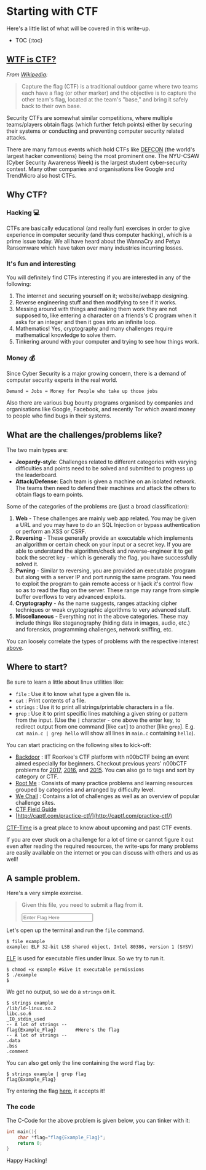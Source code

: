 <!------->
<!--title: ""-->
<!--layout: single-->
<!--permalink: /ctfintro/-->
<!--sitemap: false-->
<!------->

# Starting with CTF

Here's a little list of what will be covered in this write-up.

* TOC
{:toc}

## [WTF is CTF?](https://ctftime.org/ctf-wtf/)
*From [Wikipedia](https://en.wikipedia.org/wiki/Capture_the_flag):*
> Capture the flag (CTF) is a traditional outdoor game where two teams each have a flag (or other marker) and the objective is to capture the other team's flag, located at the team's "base," and bring it safely back to their own base.

Security CTFs are somewhat similar competitions, where multiple teams/players obtain flags (which further fetch points) either by securing their systems or conducting and preventing computer security related attacks.

There are many famous events which hold CTFs like [DEFCON](https://en.wikipedia.org/wiki/DEF_CON) (the world's largest hacker conventions) being the most prominent one. The NYU-CSAW (Cyber Security Awareness Week) is the largest student cyber-security contest. Many other companies and organisations like Google and TrendMicro also host CTFs.

## Why CTF?

### Hacking :computer:
CTFs are basically educational (and really fun) exercises in order to give experience in computer security (and thus computer hacking), which is a prime issue today. We all have heard about the WannaCry and Petya Ransomware which have taken over many industries incurring losses.

### It's fun and interesting
You will definitely find CTFs interesting if you are interested in any of the following:

1. The internet and securing yourself on it; website/webapp designing.
2. Reverse engineering stuff and then modifying to see if it works.
3. Messing around with things and making them work they are not supposed to, like entering a character on a friends's C program when it asks for an integer and then it goes into an infinite loop.
4. Mathematics! Yes, cryptography and many challenges require mathematical knowledge to solve them.
5. Tinkering around with your computer and trying to see how things work.

### Money :moneybag:
Since Cyber Security is a major growing concern, there is a demand of computer security experts in the real world.

`Demand = Jobs = Money for People who take up those jobs`

Also there are various bug bounty programs organised by companies and organisations like Google, Facebook, and recently Tor which award money to people who find bugs in their systems.
## What are the challenges/problems like?

The two main types are:
* **Jeopardy-style**: Challenges related to different categories with varying difficulties and points need to be solved and submitted to progress up the leaderboard.
* **Attack/Defense**: Each team is given a machine on an isolated network. The teams then need to defend their machines and attack the others to obtain flags to earn points.

Some of the categories of the problems are (just a broad classification):

1. **Web** - These challenges are mainly web app related. You may be given a URL and you may have to do an SQL Injection or bypass authentication or perform an XSS or CSRF.
2. **Reversing** - These generally provide an executable which implements an algorithm or certain check on your input or a secret key. If you are able to understand the algorithm/check and reverse-engineer it to get back the secret key - which is generally the flag, you have successfully solved it.
3. **Pwning** - Similar to reversing, you are provided an executable program but along with a server IP and port runnig the same program. You need to exploit the program to gain remote access or hijack it's control flow so as to read the flag on the server. These range may range from simple buffer overflows to very advanced exploits. 
4. **Cryptography** - As the name suggests, ranges attacking cipher techniques or weak cryptographic algorithms to very advanced stuff.
5. **Miscellaneous** - Everything not in the above categories. These may include things like steganography (hiding data in images, audio, etc.) and forensics, programming challenges, network sniffing, etc.

You can loosely correlate the types of problems with the respective interest [above](#its-fun-and-interesting).

## Where to start?

Be sure to learn a little about linux utilities like:
* `file` : Use it to know what type a given file is.
* `cat` : Print contents of a file.
* `strings` : Use it to print all strings/printable characters in a file.
* `grep` : Use it to print specific lines matching a given string or pattern from the input. (Use the `|` character - one above the enter key, to redirect output from one command [like `cat`] to another [like `grep`]. E.g. `cat main.c | grep hello` will show all lines in `main.c` containing `hello`).

You can start practicing on the following sites to kick-off:

* [Backdoor](https://backdoor.sdslabs.co/) : IIT Roorkee's CTF platform with n00bCTF being an event aimed especially for beginners. Checkout previous years' n00bCTF problems for [2017](https://backdoor.sdslabs.co/competitions/n00b17CTF/), [2016](https://backdoor.sdslabs.co/competitions/n00b16CTF/), and [2015](https://backdoor.sdslabs.co/competitions/n00b15CTF/). You can also go to tags and sort by category or CTF.
* [Root Me](https://www.root-me.org/) : Consists of many practice problems and learning resources grouped by categories and arranged by difficulty level.
* [We Chall](http://www.wechall.net/) : Contains a lot of challenges as well as an overview of popular challenge sites.
* [CTF Field Guide](https://trailofbits.github.io/ctf)
* [http://captf.com/practice-ctf/](http://captf.com/practice-ctf/)

[CTF-Time](https://ctftime.org/) is a great place to know about upcoming and past CTF events.

If you are ever stuck on a challenge for a lot of time or cannot figure it out even after reading the required resources, the write-ups for many problems are easily available on the internet or you can discuss with others and us as well!

## A sample problem.

Here's a very simple exercise.
> Given this file, you need to submit a flag from it.
> <form onsubmit="var flag=document.getElementById('flag');if(flag.value=='flag{Example_Flag}'){flag.style='border:2px solid green';alert('Correct Flag!');}else{flag.style='border:2px solid orangered';alert('Wrong Flag!');};return false;">
> <input id="flag" type="text" placeholder="Enter Flag Here" required autocomplete="off" />
> </form>

Let's open up the terminal and run the `file` command.

```console
$ file example
example: ELF 32-bit LSB shared object, Intel 80386, version 1 (SYSV)
```
[ELF](https://en.wikipedia.org/wiki/Executable_and_Linkable_Format) is used for executable files under linux.
So we try to run it.

```console
$ chmod +x example #Give it executable permissions
$ ./example
$
```

We get no output, so we do a `strings` on it.

```console
$ strings example
/lib/ld-linux.so.2
libc.so.6
_IO_stdin_used
-- A lot of strings --
flag{Example_Flag}       #Here's the flag
-- A lot of strings --
.data
.bss
.comment
```
You can also get only the line containing the word `flag` by:

```console
$ strings example | grep flag
flag{Example_Flag}
```
Try entering the flag [here](#a-sample-problem), it accepts it!

### The code

The C-Code for the above problem is given below, you can tinker with it:
```c
int main(){
	char *flag="flag{Example_Flag}";
	return 0;
}
```

Happy Hacking!


